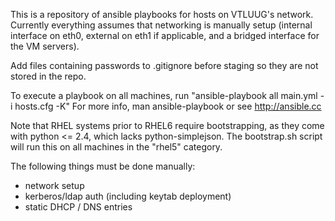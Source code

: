 This is a repository of ansible playbooks for hosts on VTLUUG's network. Currently everything assumes that networking is manually setup (internal interface on eth0, external on eth1 if applicable, and a bridged interface for the VM servers).

Add files containing passwords to .gitignore before staging so they are not stored in the repo.

To execute a playbook on all machines, run 
"ansible-playbook all main.yml -i hosts.cfg -K"
For more info, man ansible-playbook or see http://ansible.cc

Note that RHEL systems prior to RHEL6 require bootstrapping, as they come with 
python <= 2.4, which lacks python-simplejson. The bootstrap.sh script will run 
this on all machines in the "rhel5" category.

The following things must be done manually:
- network setup
- kerberos/ldap auth (including keytab deployment)
- static DHCP / DNS entries
